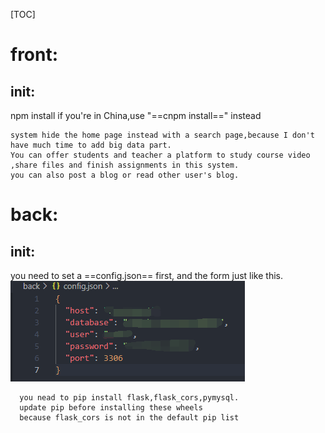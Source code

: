 [TOC]
# front:
## init:

npm install
if you're in China,use "==cnpm install==" instead

```
system hide the home page instead with a search page,because I don't have much time to add big data part.
You can offer students and teacher a platform to study course video ,share files and finish assignments in this system.
you can also post a blog or read other user's blog.
```

# back:
## init:
you need to set a ==config.json== first, and the form just like this.
![alt config.json格式展示](./introimage/back_config_json_formdata.png)
```
  you nead to pip install flask,flask_cors,pymysql.
  update pip before installing these wheels
  because flask_cors is not in the default pip list
```

